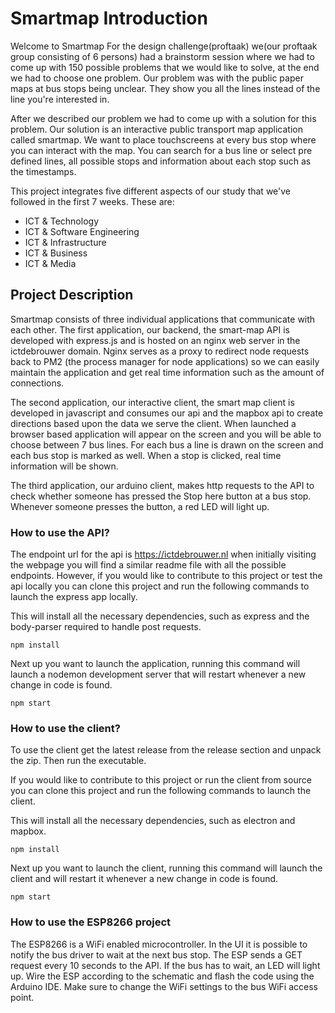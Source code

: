 # Smartmap Introduction

Welcome to Smartmap
For the design challenge(proftaak) we(our proftaak group consisting of 6 persons) had a brainstorm session where we had to come up with 150 possible problems that we would like to solve, at the end we had to choose one problem. Our problem was with the public paper maps at bus stops being unclear. They show you all the lines instead of the line you're interested in.

After we described our problem we had to come up with a solution for this problem. Our solution is an interactive public transport map application called smartmap. We want to place touchscreens at every bus stop where you can interact with the map. You can search for a bus line or select pre defined lines, all possible stops and information about each stop such as the timestamps.

This project integrates five different aspects of our study that we've followed in the first 7 weeks. These are:

- ICT & Technology
- ICT & Software Engineering
- ICT & Infrastructure
- ICT & Business
- ICT & Media

## Project Description
Smartmap consists of three individual applications that communicate with each other. 
The first application, our backend, the smart-map API is developed with express.js and is hosted on an nginx web server in the ictdebrouwer domain. Nginx serves as a proxy to redirect node requests back to PM2 (the process manager for node applications) so we can easily maintain the application and get real time information such as the amount of connections.

The second application, our interactive client, the smart map client is developed in javascript and consumes our api and the mapbox api to create directions based upon the data we serve the client. When launched a browser based application will appear on the screen and you will be able to choose between 7 bus lines. For each bus a line is drawn on the screen and each bus stop is marked as well. When a stop is clicked, real time information will be shown. 

The third application, our arduino client, makes http requests to the API to check whether someone has pressed the Stop here button at a bus stop. Whenever someone presses the button, a red LED will light up. 
### How to use the API?
The endpoint url for the api is https://ictdebrouwer.nl when initially visiting the webpage you will find a similar readme file with all the possible endpoints. However, if you would like to contribute to this project or test the api locally you can clone this project and run the following commands to launch the express app locally.

This will install all the necessary dependencies, such as express and the body-parser required to handle post requests.

```
npm install
```
Next up you want to launch the application, running this command will launch a nodemon development server that will restart whenever a new change in code is found.
```
npm start
```
### How to use the client?
To use the client get the latest release from the release section and unpack the zip. Then run the executable.

If you would like to contribute to this project or run the client from source you can clone this project and run the following commands to launch the client.

This will install all the necessary dependencies, such as electron and mapbox.

```
npm install
```
Next up you want to launch the client, running this command will launch the client and will restart it whenever a new change in code is found.
```
npm start
```
### How to use the ESP8266 project
The ESP8266 is a WiFi enabled microcontroller. In the UI it is possible to notify the bus driver to wait at the next bus stop. The ESP sends a GET request every 10 seconds to the API. If the bus has to wait, an LED will light up. Wire the ESP according to the schematic and flash the code using the Arduino IDE. Make sure to change the WiFi settings to the bus WiFi access point.
